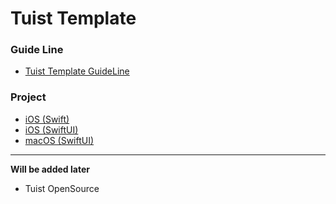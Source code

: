 # Tuist Template

### Guide Line
- [Tuist Template GuideLine](https://github.com/Tuist-Template/GuideLine)

### Project
- [iOS (Swift)](https://github.com/Tuist-Template/CleanArchitecture-iOS-Swift)
- [iOS (SwiftUI)](https://github.com/Tuist-Template/CleanArchitecture-iOS-SwiftUI)
- [macOS (SwiftUI)](https://github.com/Tuist-Template/CleanArchitecture-macOS-SwiftUI)

---
**Will be added later**
- Tuist OpenSource

